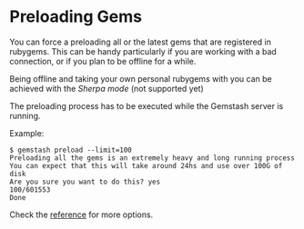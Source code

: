 # Preloading Gems

You can force a preloading all or the latest gems that are registered in
rubygems. This can be handy particularly if you are working with a bad
connection, or if you plan to be offline for a while.

Being offline and taking your own personal rubygems with you can be achieved
with the *Sherpa mode* (not supported yet)

The preloading process has to be executed while the Gemstash server is running.

Example:

```
$ gemstash preload --limit=100
Preloading all the gems is an extremely heavy and long running process
You can expect that this will take around 24hs and use over 100G of disk
Are you sure you want to do this? yes
100/601553
Done
```

Check the [reference](reference.md#preload) for more options.
